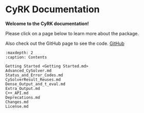# CyRK Documentation

**Welcome to the CyRK documentation!**

Please click on a page below to learn more about the package. 

Also check out the GitHub page to see the code.
[GitHub](https://github.com/jrenaud90/CyRK)

```{toctree}
:maxdepth: 2
:caption: Contents

Getting Started <Getting Started.md>
Advanced_CySolver.md
Status_and_Error_Codes.md
CySolverResult_Reuses.md
Dense_Output_and_t_eval.md
Extra_Output.md
C++_API.md
Deprecations.md
Changes.md
License.md
```